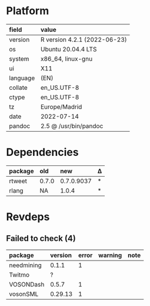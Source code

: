 # Platform

|field    |value                        |
|:--------|:----------------------------|
|version  |R version 4.2.1 (2022-06-23) |
|os       |Ubuntu 20.04.4 LTS           |
|system   |x86_64, linux-gnu            |
|ui       |X11                          |
|language |(EN)                         |
|collate  |en_US.UTF-8                  |
|ctype    |en_US.UTF-8                  |
|tz       |Europe/Madrid                |
|date     |2022-07-14                   |
|pandoc   |2.5 @ /usr/bin/pandoc        |

# Dependencies

|package |old   |new        |Δ  |
|:-------|:-----|:----------|:--|
|rtweet  |0.7.0 |0.7.0.9037 |*  |
|rlang   |NA    |1.0.4      |*  |

# Revdeps

## Failed to check (4)

|package    |version |error |warning |note |
|:----------|:-------|:-----|:-------|:----|
|needmining |0.1.1   |1     |        |     |
|Twitmo     |?       |      |        |     |
|VOSONDash  |0.5.7   |1     |        |     |
|vosonSML   |0.29.13 |1     |        |     |

